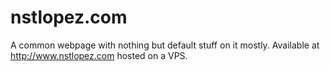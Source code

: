 # nstlopez.com
A common webpage with nothing but default stuff on it mostly. Available at http://www.nstlopez.com hosted on a VPS.
